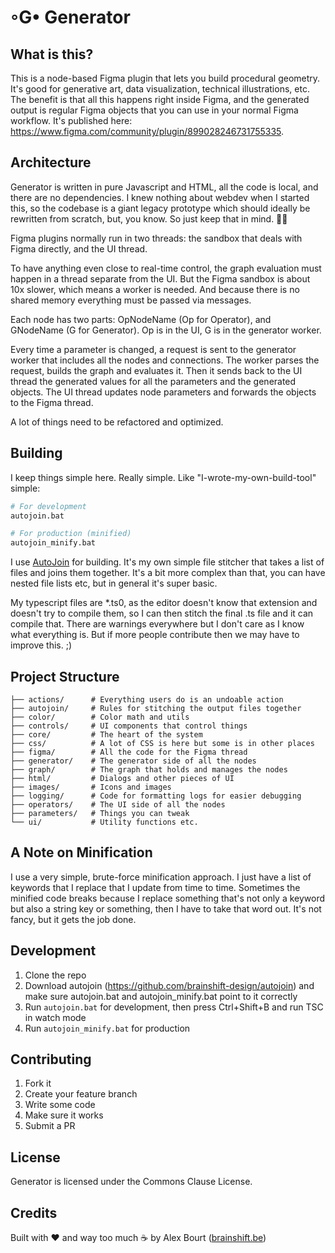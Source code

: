 # ◦G• Generator

## What is this?

This is a node-based Figma plugin that lets you build procedural geometry. It's good for generative art, data visualization, technical illustrations, etc. The benefit is that all this happens right inside Figma, and the generated output is regular Figma objects that you can use in your normal Figma workflow. It's published here: https://www.figma.com/community/plugin/899028246731755335.

## Architecture

Generator is written in pure Javascript and HTML, all the code is local, and there are no dependencies. I knew nothing about webdev when I started this, so the codebase is a giant legacy prototype which should ideally be rewritten from scratch, but, you know. So just keep that in mind. 🤷‍♂️

Figma plugins normally run in two threads: the sandbox that deals with Figma directly, and the UI thread. 

To have anything even close to real-time control, the graph evaluation must happen in a thread separate from the UI. But the Figma sandbox is about 10x slower, which means a worker is needed. And because there is no shared memory everything must be passed via messages.

Each node has two parts: OpNodeName (Op for Operator), and GNodeName (G for Generator). Op is in the UI, G is in the generator worker. 

Every time a parameter is changed, a request is sent to the generator worker that includes all the nodes and connections. The worker parses the request, builds the graph and evaluates it. Then it sends back to the UI thread the generated values for all the parameters and the generated objects. The UI thread updates node parameters and forwards the objects to the Figma thread.

A lot of things need to be refactored and optimized.


## Building

I keep things simple here. Really simple. Like "I-wrote-my-own-build-tool" simple:

```bash
# For development
autojoin.bat

# For production (minified)
autojoin_minify.bat
```

I use [AutoJoin](https://github.com/brainshift-design/autojoin) for building. It's my own simple file stitcher that takes a list of files and joins them together. It's a bit more complex than that, you can have nested file lists etc, but in general it's super basic.

My typescript files are *.ts0, as the editor doesn't know that extension and doesn't try to compile them, so I can then stitch the final .ts file and it can compile that. There are warnings everywhere but I don't care as I know what everything is. But if more people contribute then we may have to improve this. ;)


## Project Structure

```
├── actions/      # Everything users do is an undoable action
├── autojoin/     # Rules for stitching the output files together
├── color/        # Color math and utils
├── controls/     # UI components that control things
├── core/         # The heart of the system
├── css/          # A lot of CSS is here but some is in other places
├── figma/        # All the code for the Figma thread
├── generator/    # The generator side of all the nodes
├── graph/        # The graph that holds and manages the nodes
├── html/         # Dialogs and other pieces of UI
├── images/       # Icons and images
├── logging/      # Code for formatting logs for easier debugging
├── operators/    # The UI side of all the nodes
├── parameters/   # Things you can tweak
└── ui/           # Utility functions etc.
```


## A Note on Minification

I use a very simple, brute-force minification approach. I just have a list of keywords that I replace that I update from time to time. Sometimes the minified code breaks because I replace something that's not only a keyword but also a string key or something, then I have to take that word out. It's not fancy, but it gets the job done.


## Development

1. Clone the repo
2. Download autojoin (https://github.com/brainshift-design/autojoin) and make sure autojoin.bat and autojoin_minify.bat point to it correctly
3. Run `autojoin.bat` for development, then press Ctrl+Shift+B and run TSC in watch mode
4. Run `autojoin_minify.bat` for production


## Contributing

1. Fork it
2. Create your feature branch
3. Write some code
4. Make sure it works
5. Submit a PR


## License

Generator is licensed under the Commons Clause License.


## Credits

Built with ❤️ and way too much ☕️ by Alex Bourt ([brainshift.be](https://brainshift.be))
